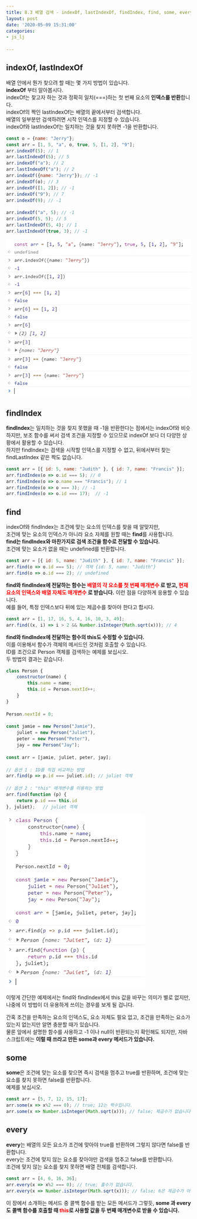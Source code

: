 ```yaml
---
title: 8.3 배열 검색 - indexOf, lastIndexOf, findIndex, find, some, every
layout: post
date: '2020-05-09 15:31:00'
categories:
- js_lj

---
```


## indexOf, lastIndexOf

배열 안에서 뭔가 찾으려 할 때는 몇 가지 방법이 있습니다.  
**indexOf** 부터 알아봅시다.  
indexOf는 찾고자 하는 것과 정확히 일치(===)하는 첫 번째 요소의 **인덱스를 반환**합니다.  
indexOf의 짝인 lastIndexOf는 배열의 끝에서부터 검색합니다.  
배열의 일부분만 검색하려면 시작 인덱스를 지정할 수 있습니다.  
indexOf와 lastIndexOf는 일치하는 것을 찾지 못하면 -1을 반환합니다.

```javascript
const o = {name: "Jerry"};
const arr = [1, 5, "a", o, true, 5, [1, 2], "9"];
arr.indexOf(5); // 1
arr.lastIndexOf(5); // 5
arr.indexOf("a"); // 2
arr.lastIndexOf("a"); // 2
arr.indexOf({name: "Jerry"}); // -1
arr.indexOf(o); // 3
arr.indexOf([1, 2]); // -1
arr.indexOf("9"); // 7
arr.indexOf(9); // -1

arr.indexOf("a", 5); // -1
arr.indexOf(5, 5); // 5
arr.lastIndexOf(5, 4); // 1
arr.lastIndexOf(true, 3); // -1
```

![](/static/img/learningjs/image61.jpg)

## findIndex

**findIndex**는 일치하는 것을 찾지 못했을 때 -1을 반환한다는 점에서는 indexOf와 비슷하지만, 보조 함수를 써서 검색 조건을 지정할 수 있으므로 indexOf 보다 더 다양한 상황에서 활용할 수 있습니다.  
하지만 findIndex는 검색을 시작할 인덱스를 지정할 수 없고, 뒤에서부터 찾는 findLastIndex 같은 짝도 없습니다.

```javascript
const arr = [{ id: 5, name: "Judith" }, { id: 7, name: "Francis" }];
arr.findIndex(o => o.id === 5); // 0
arr.findIndex(o => o.name === "Francis"); // 1
arr.findIndex(o => o === 3); // -1
arr.findIndex(o => o.id === 17);  // -1
```

## find

indexOf와 findIndex는 조건에 맞는 요소의 인덱스를 찾을 때 알맞지만,  
조건에 맞는 요소의 인덱스가 아니라 요소 자체를 원할 때는 **find**를 사용합니다.  
**find는 findIndex와 마찬가지로 검색 조건을 함수로 전달할 수 있습니다.**  
조건에 맞는 요소가 없을 때는 undefined를 반환합니다.

```javascript
const arr = [{ id: 5, name: "Judith" }, { id: 7, name: "Francis" }];
arr.find(o => o.id === 5); // 객체 {id: 5, name: "Judith"}
arr.find(o => o.id === 2); // undefined
```

**find와 findIndex에 전달하는 함수는 <span style="color:red;">배열의 각 요소를 첫 번째 매개변수</span> 로 받고, <span style="color:red;">현재 요소의 인덱스와 배열 자체도 매개변수</span> 로 받습니다.** 
이런 점을 다양하게 응용할 수 있습니다.  
예를 들어, 특정 인덱스보다 뒤에 있는 제곱수를 찾아야 한다고 합시다.

```javascript
const arr = [1, 17, 16, 5, 4, 16, 10, 3, 49];
arr.find((x, i) => i > 2 && Number.isInteger(Math.sqrt(x))); // 4
```

**find와 findIndex에 전달하는 함수의 this도 수정할 수 있습니다.**  
이를 이용해서 함수가 객체의 메서드인 것처럼 호출할 수 있습니다.  
ID를 조건으로 Person 객체를 검색하는 예제를 보십시오.  
두 방법의 결과는 같습니다.

```javascript
class Person {
	constructor(name) {
		this.name = name;
		this.id = Person.nextId++;
	}
}

Person.nextId = 0;

const jamie = new Person("Jamie"),
	juliet = new Person("Juliet"),
	peter = new Person("Peter"),
	jay = new Person("Jay");
	
const arr = [jamie, juliet, peter, jay];

// 옵션 1 : ID를 직접 비교하는 방법
arr.find(p => p.id === juliet.id); // juliet 객체

// 옵션 2 : "this" 매개변수를 이용하는 방법
arr.find(function (p) {
	return p.id === this.id
}, juliet);   // juliet 객체
```

![](/static/img/learningjs/image62.jpg)

이렇게 간단한 예제에서는 find와 findIndex에서 this 값을 바꾸는 의미가 별로 없지만, 나중에 이 방법이 더 유용하게 쓰이는 경우를 보게 될 겁니다.

간혹 조건을 만족하는 요소의 인덱스도, 요소 자체도 필요 없고, 조건을 만족하는 요소가 있는지 없는지만 알면 충분할 때가 있습니다.  
물론 앞에서 설명한 함수를 사용하고 -1 이나 null이 반환되는지 확인해도 되지만, 자바스크립트에는 **이럴 때 쓰라고 만든 some과 every 메서드가 있습니다.**  

## some

**some**은 조건에 맞는 요소를 찾으면 즉시 검색을 멈추고 true를 반환하며, 조건에 맞는 요소를 찾지 못하면 false를 반환합니다.  
예제를 보십시오.

```javascript
const arr = [5, 7, 12, 15, 17];
arr.some(x => x%2 === 0); // true; 12는 짝수입니다.
arr.some(x => Number.isInteger(Math.sqrt(x))); // false; 제곱수가 없습니다.
```

## every

**every**는 배열의 모든 요소가 조건에 맞아야 true를 반환하며 그렇지 않다면 false를 반환합니다.  
every는 조건에 맞지 않는 요소를 찾아야만 검색을 멈추고 false를 반환합니다.  
조건에 맞지 않는 요소를 찾지 못하면 배열 전체를 검색합니다.

```javascript
const arr = [4, 6, 16, 36];
arr.every(x => x%2 === 0); // true; 홀수가 없습니다.
arr.every(x => Number.isInteger(Math.sqrt(x))); // false; 6은 제곱수가 아닙니다.
```

이 장에서 소개하는 메서드 중 콜백 함수를 받는 모든 메서드가 그렇듯, **some 과 every도 콜백 함수를 호출할 때 <span style="color:red;">this</span>로 사용할 값을 두 번째 매개변수로 받을 수 있습니다.**